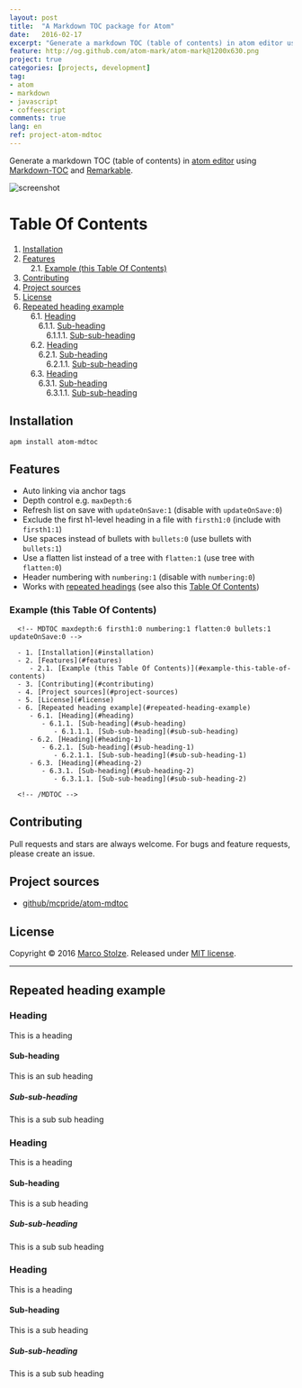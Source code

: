 ```yaml
---
layout: post
title:  "A Markdown TOC package for Atom"
date:   2016-02-17
excerpt: "Generate a markdown TOC (table of contents) in atom editor using 'Markdown-TOC' and 'Remarkable'"
feature: http://og.github.com/atom-mark/atom-mark@1200x630.png
project: true
categories: [projects, development]
tag:
- atom
- markdown
- javascript
- coffeescript
comments: true
lang: en
ref: project-atom-mdtoc
---
```


Generate a markdown TOC (table of contents) in [atom editor](https://atom.io/) using [Markdown-TOC](https://github.com/jonschlinkert/markdown-toc) and [Remarkable](https://github.com/jonschlinkert/remarkable).

![screenshot](https://raw.githubusercontent.com/mcpride/atom-mdtoc/master/screenshot.gif)

# Table Of Contents

<!-- MDTOC maxdepth:6 firsth1:0 numbering:1 flatten:0 bullets:0 updateOnSave:0 -->

1. [Installation](#installation)   
2. [Features](#features)   
&emsp;2.1. [Example (this Table Of Contents)](#example-this-table-of-contents)   
3. [Contributing](#contributing)   
4. [Project sources](#project-sources)   
5. [License](#license)   
6. [Repeated heading example](#repeated-heading-example)   
&emsp;6.1. [Heading](#heading)   
&emsp;&emsp;6.1.1. [Sub-heading](#sub-heading)   
&emsp;&emsp;&emsp;6.1.1.1. [Sub-sub-heading](#sub-sub-heading)   
&emsp;6.2. [Heading](#heading-1)   
&emsp;&emsp;6.2.1. [Sub-heading](#sub-heading-1)   
&emsp;&emsp;&emsp;6.2.1.1. [Sub-sub-heading](#sub-sub-heading-1)   
&emsp;6.3. [Heading](#heading-2)   
&emsp;&emsp;6.3.1. [Sub-heading](#sub-heading-2)   
&emsp;&emsp;&emsp;6.3.1.1. [Sub-sub-heading](#sub-sub-heading-2)   

<!-- /MDTOC -->

## Installation

```
apm install atom-mdtoc
```

## Features

* Auto linking via anchor tags
* Depth control e.g. `maxDepth:6`
* Refresh list on save with `updateOnSave:1` (disable with `updateOnSave:0`)
* Exclude the first h1-level heading in a file with `firsth1:0` (include with `firsth1:1`)
* Use spaces instead of bullets with `bullets:0` (use bullets with `bullets:1`)
* Use a flatten list instead of a tree  with `flatten:1` (use tree with `flatten:0`)
* Header numbering with `numbering:1` (disable with `numbering:0`)
* Works with [repeated headings](#repeated-heading-example) (see also this [Table Of Contents](#table-of-contents))

### Example (this Table Of Contents)

```
  <!-- MDTOC maxdepth:6 firsth1:0 numbering:1 flatten:0 bullets:1 updateOnSave:0 -->

  - 1. [Installation](#installation)   
  - 2. [Features](#features)   
     - 2.1. [Example (this Table Of Contents)](#example-this-table-of-contents)   
  - 3. [Contributing](#contributing)   
  - 4. [Project sources](#project-sources)   
  - 5. [License](#license)   
  - 6. [Repeated heading example](#repeated-heading-example)   
     - 6.1. [Heading](#heading)   
        - 6.1.1. [Sub-heading](#sub-heading)   
           - 6.1.1.1. [Sub-sub-heading](#sub-sub-heading)   
     - 6.2. [Heading](#heading-1)   
        - 6.2.1. [Sub-heading](#sub-heading-1)   
           - 6.2.1.1. [Sub-sub-heading](#sub-sub-heading-1)   
     - 6.3. [Heading](#heading-2)   
        - 6.3.1. [Sub-heading](#sub-heading-2)   
           - 6.3.1.1. [Sub-sub-heading](#sub-sub-heading-2)   

  <!-- /MDTOC -->
```

## Contributing

Pull requests and stars are always welcome. For bugs and feature requests, please create an issue.

## Project sources

* [github/mcpride/atom-mdtoc](https://github.com/mcpride/atom-mdtoc)

## License

Copyright © 2016 [Marco Stolze](https://mcpride.github.io/). Released under
[MIT license](https://github.com/mcpride/atom-mdtoc/blob/master/LICENSE.md).

-------------------------------------------------------------

## Repeated heading example

### Heading

This is a heading

#### Sub-heading

This is an sub heading

##### Sub-sub-heading

This is a sub sub heading

### Heading

This is a heading

#### Sub-heading

This is a sub heading

##### Sub-sub-heading

This is a sub sub heading

### Heading

This is a heading

#### Sub-heading

This is a sub heading

##### Sub-sub-heading

This is a sub sub heading

